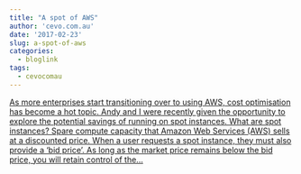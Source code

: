 ```yaml
---
title: "A spot of AWS"
author: 'cevo.com.au'
date: '2017-02-23'
slug: a-spot-of-aws
categories:
  - bloglink
tags:
  - cevocomau
---
```


[As more enterprises start transitioning over to using AWS, cost optimisation has become a hot topic. Andy and I were recently given the opportunity to explore the potential savings of running on spot instances. What are spot instances? Spare compute capacity that Amazon Web Services (AWS) sells at a discounted price. When a user requests a spot instance, they must also provide a ‘bid price’. As long as the market price remains below the bid price, you will retain control of the...<click to read more>](https://cevo.com.au/aws/2017/02/23/a-spot-of-aws.html)

